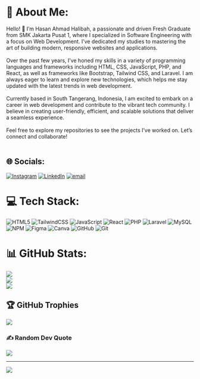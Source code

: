 # 💫 About Me:
Hello! 👋 I’m Hasan Ahmad Halibah, a passionate and driven Fresh Graduate from SMK Jakarta Pusat 1, where I specialized in Software Engineering with a focus on Web Development. I’ve dedicated my studies to mastering the art of building modern, responsive websites and applications.<br><br>Over the past few years, I’ve honed my skills in a variety of programming languages and frameworks including HTML, CSS, JavaScript, PHP, and React, as well as frameworks like Bootstrap, Tailwind CSS, and Laravel. I am always eager to learn and explore new technologies, which helps me stay updated with the latest trends in web development.<br><br>Currently based in South Tangerang, Indonesia, I am excited to embark on a career in web development and contribute to the vibrant tech community. I believe in creating user-friendly, efficient, and scalable solutions that deliver a seamless experience.<br><br>Feel free to explore my repositories to see the projects I’ve worked on. Let’s connect and collaborate!<br><br>


## 🌐 Socials:
[![Instagram](https://img.shields.io/badge/Instagram-%23E4405F.svg?logo=Instagram&logoColor=white)](https://instagram.com/san.lbh) [![LinkedIn](https://img.shields.io/badge/LinkedIn-%230077B5.svg?logo=linkedin&logoColor=white)](https://linkedin.com/in/hasan-ahmad-halibah-6ba2b830b) [![email](https://img.shields.io/badge/Email-D14836?logo=gmail&logoColor=white)](mailto:hasanahmad04273@gmail.com) 

# 💻 Tech Stack:
![HTML5](https://img.shields.io/badge/html5-%23E34F26.svg?style=for-the-badge&logo=html5&logoColor=white) ![TailwindCSS](https://img.shields.io/badge/tailwindcss-%2338B2AC.svg?style=for-the-badge&logo=tailwind-css&logoColor=white) ![JavaScript](https://img.shields.io/badge/javascript-%23323330.svg?style=for-the-badge&logo=javascript&logoColor=%23F7DF1E) ![React](https://img.shields.io/badge/react-%2320232a.svg?style=for-the-badge&logo=react&logoColor=%2361DAFB) ![PHP](https://img.shields.io/badge/php-%23777BB4.svg?style=for-the-badge&logo=php&logoColor=white) ![Laravel](https://img.shields.io/badge/laravel-%23FF2D20.svg?style=for-the-badge&logo=laravel&logoColor=white) ![MySQL](https://img.shields.io/badge/mysql-4479A1.svg?style=for-the-badge&logo=mysql&logoColor=white) ![NPM](https://img.shields.io/badge/NPM-%23CB3837.svg?style=for-the-badge&logo=npm&logoColor=white) ![Figma](https://img.shields.io/badge/figma-%23F24E1E.svg?style=for-the-badge&logo=figma&logoColor=white) ![Canva](https://img.shields.io/badge/Canva-%2300C4CC.svg?style=for-the-badge&logo=Canva&logoColor=white) ![GitHub](https://img.shields.io/badge/github-%23121011.svg?style=for-the-badge&logo=github&logoColor=white) ![Git](https://img.shields.io/badge/git-%23F05033.svg?style=for-the-badge&logo=git&logoColor=white)
# 📊 GitHub Stats:
![](https://github-readme-stats.vercel.app/api?username=Hasan2310&theme=dark&hide_border=false&include_all_commits=false&count_private=false)<br/>
![](https://nirzak-streak-stats.vercel.app/?user=Hasan2310&theme=dark&hide_border=false)<br/>
![](https://github-readme-stats.vercel.app/api/top-langs/?username=Hasan2310&theme=dark&hide_border=false&include_all_commits=false&count_private=false&layout=compact)

## 🏆 GitHub Trophies
![](https://github-profile-trophy.vercel.app/?username=Hasan2310&theme=radical&no-frame=false&no-bg=true&margin-w=4)

### ✍️ Random Dev Quote
![](https://quotes-github-readme.vercel.app/api?type=horizontal&theme=radical)

---
[![](https://visitcount.itsvg.in/api?id=Hasan2310&icon=0&color=0)](https://visitcount.itsvg.in)

<!-- Proudly created with GPRM ( https://gprm.itsvg.in ) -->
